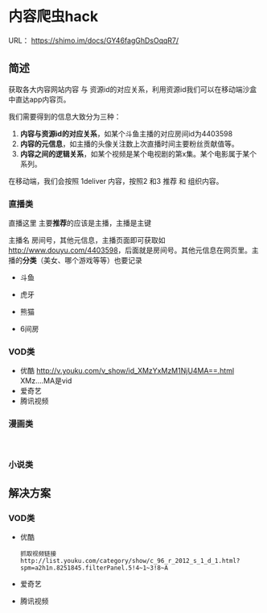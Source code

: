 # 内容爬虫hack

 URL： https://shimo.im/docs/GY46fagGhDsOqqR7/

## 简述

获取各大内容网站内容 与 资源id的对应关系，利用资源id我们可以在移动端沙盒中直达app内容页。

我们需要得到的信息大致分为三种：

1. **内容与资源id的对应关系**，如某个斗鱼主播的对应房间id为4403598
2. **内容的元信息**，如主播的头像关注数上次直播时间主要粉丝贡献值等。
3. **内容之间的逻辑关系**，如某个视频是某个电视剧的第x集。某个电影属于某个系列。

在移动端，我们会按照 1deliver 内容，按照2 和3 推荐 和 组织内容。



### 直播类

直播这里 主要**推荐**的应该是主播，主播是主键

主播名 房间号，其他元信息，主播页面即可获取如<http://www.douyu.com/4403598>，后面就是房间号。其他元信息在网页里。主播的**分类**（美女、哪个游戏等等）也要记录

- 斗鱼 

- 虎牙

- 熊猫

- 6间房

  

### VOD类

- 优酷 <http://v.youku.com/v_show/id_XMzYxMzM1NjU4MA==.html>     XMz....MA是vid
- 爱奇艺
- 腾讯视频



### 漫画类

​	

### 小说类



## 解决方案



### VOD类

- 优酷

  ```
  抓取视频链接
  http://list.youku.com/category/show/c_96_r_2012_s_1_d_1.html?spm=a2h1n.8251845.filterPanel.5!4~1~3!8~A
  ```

  

- 爱奇艺

- 腾讯视频
